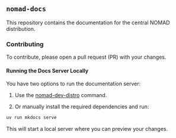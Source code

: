 ## `nomad-docs`

This repository contains the documentation for the central NOMAD distribution.

### Contributing

To contribute, please open a pull request (PR) with your changes.

#### Running the Docs Server Locally

You have two options to run the documentation server:

1. Use the [nomad-dev-distro](https://github.com/FAIRmat-NFDI/nomad-distro-dev?tab=readme-ov-file#day-to-day-development) command.

2. Or manually install the required dependencies and run:

```bash
uv run mkdocs serve
```

This will start a local server where you can preview your changes.
